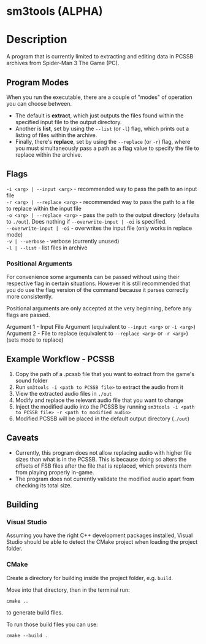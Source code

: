 # sm3tools (ALPHA)

# Description

A program that is currently limited to 
extracting and editing data in PCSSB archives 
from Spider-Man 3 The Game (PC).

## Program Modes

When you run the executable, there are a couple of "modes"
of operation you can choose between. 

- The default is **extract**, which just outputs
the files found within the specified input file to the output directory.
- Another is **list**, set by using the `--list` (or `-l`) flag,
which prints out a listing of files within the archive.
- Finally, there's **replace**, set by using the `--replace` (or `-r`) flag,
where you must simultaneously pass a path as a flag value
to specify the file to replace within the archive.

## Flags

`-i <arg> | --input <arg>` - recommended way to pass the path to an input file  
`-r <arg> | --replace <arg>` - recommended way to pass the path to a
file to replace within the input file  
`-o <arg> | --replace <arg>` - pass the path to the output directory (defaults to `./out`).
Does nothing if `--overwrite-input | -oi` is specified.  
`--overwrite-input | -oi` - overwrites the input file (only works in replace mode)  
`-v | --verbose` - verbose (currently unused)  
`-l | --list` - list files in archive  

### Positional Arguments

For convenience some arguments can be passed without using their respective flag
in certain situations. However it is still recommended that you do use the flag
version of the command because it parses correctly more consistently.

Positional arguments are only accepted at the very beginning, before any flags are passed.

Argument 1 - Input File Argument (equivalent to `--input <arg>` or `-i <arg>`)  
Argument 2 - File to replace (equivalent to `--replace <arg>` or `-r <arg>`) (sets mode to replace)

## Example Workflow - PCSSB

1. Copy the path of a .pcssb file that you want to extract from the game's sound folder
2. Run `sm3tools -i <path to PCSSB file>` to extract the audio from it
3. View the extracted audio files in `./out`
4. Modify and replace the relevant audio file that you want to change
5. Inject the modified audio into the PCSSB by running 
`sm3tools -i <path to PCSSB file> -r <path to modified audio>`
6. Modified PCSSB will be placed in the default output directory (`./out`)

## Caveats

* Currently, this program does not allow replacing audio with higher file sizes than what is 
in the PCSSB. This is because doing so alters the offsets of FSB files after the file that is replaced,
which prevents them from playing properly in-game.
* The program does not currently validate the modified audio apart from checking its total size.

## Building

### Visual Studio

Assuming you have the right C++ development packages installed,
Visual Studio should be able to detect the CMake project when
loading the project folder.

### CMake

Create a directory for building inside the project folder, e.g. `build`.

Move into that directory, then in the terminal run:
```
cmake ..
```
to generate build files.

To run those build files you can use:
```
cmake --build .
```